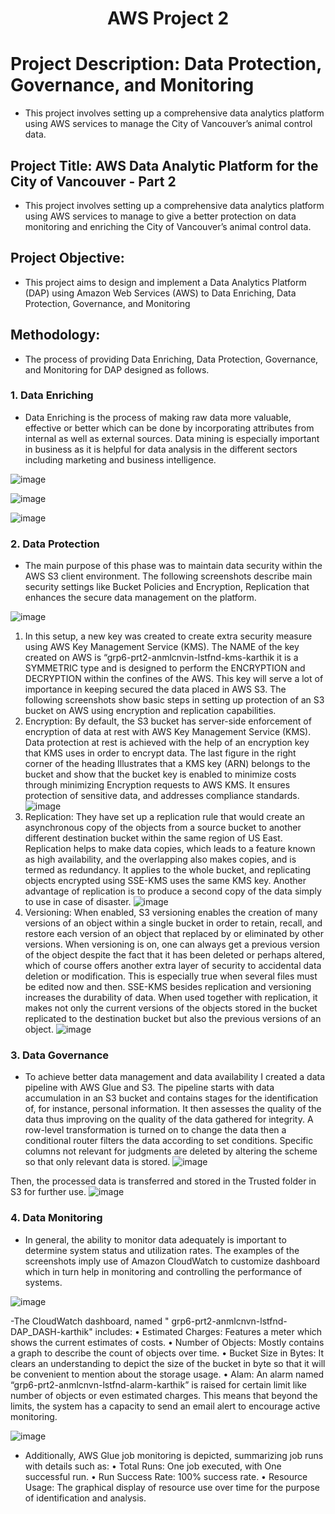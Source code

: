 <h1 align="center">AWS Project 2</h1>


# Project Description: Data Protection, Governance, and Monitoring
* This project involves setting up a comprehensive data analytics platform using AWS services to manage the City of Vancouver’s animal control data. 
## Project Title: AWS Data Analytic Platform for the City of Vancouver - Part 2
* This project involves setting up a comprehensive data analytics platform using AWS services to manage  to give a better protection on data monitoring and enriching the City of Vancouver’s animal control data. 
## Project Objective:
* This project aims to design and implement a Data Analytics Platform (DAP) using Amazon Web Services (AWS) to Data Enriching, Data Protection, Governance, and Monitoring
## Methodology:
* The process of providing Data Enriching, Data Protection, Governance, and Monitoring for DAP designed as follows.
### 1. Data Enriching
- Data Enriching is the process of making raw data more valuable, effective or better which can be done by incorporating attributes from internal as well as external sources. Data mining is especially important in business as it is helpful for data analysis in the different sectors including marketing and business intelligence.

![image](https://github.com/user-attachments/assets/21f7ba35-d261-49e6-b0f6-8abb65274a0b)

![image](https://github.com/user-attachments/assets/32d6748f-2483-47e9-8501-7252e208efa6)

![image](https://github.com/user-attachments/assets/17e821fa-3279-4272-b75e-8033caa3452b)


### 2. Data Protection
- The main purpose of this phase was to maintain data security within the AWS S3 client environment. The following screenshots describe main security settings like Bucket Policies and Encryption, Replication that enhances the secure data management on the platform.

![image](https://github.com/user-attachments/assets/6ef8e460-0973-44c6-a217-e031df519fc3)

1. 	In this setup, a new key was created to create extra security measure using AWS Key Management Service (KMS). The NAME of the key created on AWS is “grp6-prt2-anmlcnvin-lstfnd-kms-karthik it is a SYMMETRIC type and is designed to perform the ENCRYPTION and DECRYPTION within the confines of the AWS. This key will serve a lot of importance in keeping secured the data placed in AWS S3.
The following screenshots show basic steps in setting up protection of an S3 bucket on AWS using encryption and replication capabilities.
2. Encryption: 
 	By default, the S3 bucket has server-side enforcement of encryption of data at rest with AWS Key Management Service (KMS). Data protection at rest is achieved with the help of an encryption key that KMS uses in order to encrypt data. The last figure in the right corner of the heading Illustrates that a KMS key (ARN) belongs to the bucket and show that the bucket key is enabled to minimize costs through minimizing Encryption requests to AWS KMS. It ensures protection of sensitive data, and addresses compliance standards.
![image](https://github.com/user-attachments/assets/296718e0-3e73-46c4-991f-4d49c47c0c28)
3.	Replication: 
 	They have set up a replication rule that would create an asynchronous copy of the objects from a source bucket to another different destination bucket within the same region of US East. Replication helps to make data copies, which leads to a feature known as high availability, and the overlapping also makes copies, and is termed as redundancy. It applies to the whole bucket, and replicating objects encrypted using SSE-KMS uses the same KMS key. Another advantage of replication is to produce a second copy of the data simply to use in case of disaster.
![image](https://github.com/user-attachments/assets/7655a627-f5ee-424d-aacd-f1292289dd22)
4.	Versioning:
When enabled, S3 versioning enables the creation of many versions of an object within a single bucket in order to retain, recall, and restore each version of an object that replaced by or eliminated by other versions. When versioning is on, one can always get a previous version of the object despite the fact that it has been deleted or perhaps altered, which of course offers another extra layer of security to accidental data deletion or modification. This is especially true when several files must be edited now and then.
SSE-KMS besides replication and versioning increases the durability of data. When used together with replication, it makes not only the current versions of the objects stored in the bucket replicated to the destination bucket but also the previous versions of an object.
![image](https://github.com/user-attachments/assets/22053c9c-5d4c-450c-a862-4499550de003)


### 3. Data Governance
- To achieve better data management and data availability I created a data pipeline with AWS Glue and S3. The pipeline starts with data accumulation in an S3 bucket and contains stages for the identification of, for instance, personal information. It then assesses the quality of the data thus improving on the quality of the data gathered for integrity. A row-level transformation is turned on to change the data then a conditional router filters the data according to set conditions. Specific columns not relevant for judgments are deleted by altering the scheme so that only relevant data is stored.
![image](https://github.com/user-attachments/assets/0e8b394c-bddd-45ce-8fc1-687bceb6a09c)

Then, the processed data is transferred and stored in the Trusted folder in S3 for further use.
![image](https://github.com/user-attachments/assets/53d64672-955a-49b6-86e2-81104d716c63)

### 4. Data Monitoring

- In general, the ability to monitor data adequately is important to determine system status and utilization rates. The examples of the screenshots imply use of Amazon CloudWatch to customize dashboard which in turn help in monitoring and controlling the performance of systems.

![image](https://github.com/user-attachments/assets/35188812-e507-4f07-843b-1aa3eced6dec)

-The CloudWatch dashboard, named " grp6-prt2-anmlcnvn-lstfnd-DAP_DASH-karthik" includes:
 •	Estimated Charges: Features a meter which shows the current estimates of costs.
 •	Number of Objects: Mostly contains a graph to describe the count of objects over time.
 •	Bucket Size in Bytes: It clears an understanding to depict the size of the bucket in byte so that it will be convenient to mention about the storage usage.
 •	Alam: An alarm named “grp6-prt2-anmlcnvn-lstfnd-alarm-karthik” is raised for certain limit like number of objects or even estimated charges. This means that beyond the limits, the system has a capacity to send an email alert to encourage active monitoring.

 ![image](https://github.com/user-attachments/assets/5a6dfa3b-119b-4db7-9b2c-dbb770ce861c)


- Additionally, AWS Glue job monitoring is depicted, summarizing job runs with details such as:
•	Total Runs: One job executed, with One successful run.
•	Run Success Rate: 100% success rate.
•	Resource Usage: The graphical display of resource use over time for the purpose of identification and analysis.

